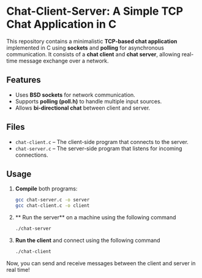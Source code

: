 # Chat-Client-Server: A Simple TCP Chat Application in C

This repository contains a minimalistic **TCP-based chat application** implemented in C using **sockets** and **polling** for asynchronous communication. It consists of a **chat client** and **chat server**, allowing real-time message exchange over a network.

## Features
- Uses **BSD sockets** for network communication.
- Supports **polling (poll.h)** to handle multiple input sources.
- Allows **bi-directional chat** between client and server.

## Files
- `chat-client.c` – The client-side program that connects to the server.
- `chat-server.c` – The server-side program that listens for incoming connections.

## Usage
1. **Compile** both programs:
   ```sh
   gcc chat-server.c -o server
   gcc chat-client.c -o client

2. ** Run the server** on a machine using the following command

   ```sh
   ./chat-server

3. **Run the client** and connect using the following command

   ```sh
   ./chat-client

Now, you can send and receive messages between the client and server in real time! 

